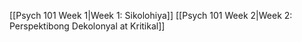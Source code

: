 [[Psych 101 Week 1|Week 1: Sikolohiya]]
[[Psych 101 Week 2|Week 2: Perspektibong Dekolonyal at Kritikal]]

